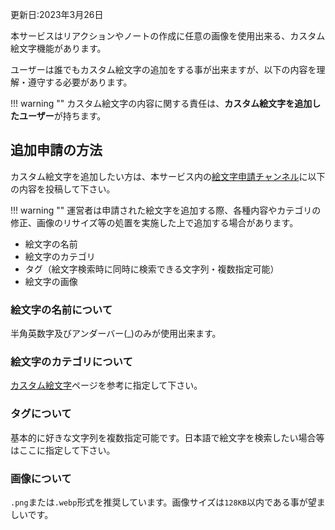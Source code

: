 
更新日:2023年3月26日

本サービスはリアクションやノートの作成に任意の画像を使用出来る、カスタム絵文字機能があります。

ユーザーは誰でもカスタム絵文字の追加をする事が出来ますが、以下の内容を理解・遵守する必要があります。

!!! warning ""
    カスタム絵文字の内容に関する責任は、**カスタム絵文字を追加したユーザー**が持ちます。

## 追加申請の方法
カスタム絵文字を追加したい方は、本サービス内の[絵文字申請チャンネル](https://nicomedkey.cc/channels/9b52k14m2i)に以下の内容を投稿して下さい。

!!! warning ""
    運営者は申請された絵文字を追加する際、各種内容やカテゴリの修正、画像のリサイズ等の処置を実施した上で追加する場合があります。

- 絵文字の名前
- 絵文字のカテゴリ
- タグ（絵文字検索時に同時に検索できる文字列・複数指定可能）
- 絵文字の画像

### 絵文字の名前について
半角英数字及びアンダーバー(_)のみが使用出来ます。

### 絵文字のカテゴリについて
[カスタム絵文字](https://nicomedkey.cc/about#emojis)ページを参考に指定して下さい。

### タグについて
基本的に好きな文字列を複数指定可能です。日本語で絵文字を検索したい場合等はここに指定して下さい。

### 画像について
`.png`または`.webp`形式を推奨しています。画像サイズは`128KB`以内である事が望ましいです。
